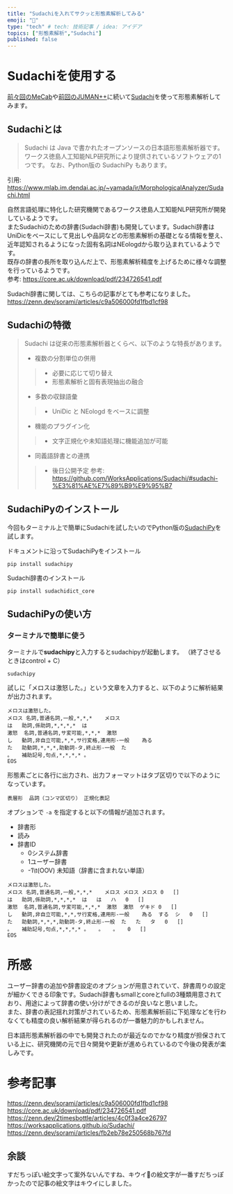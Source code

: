 ```yaml
---
title: "Sudachiを入れてサクッと形態素解析してみる"
emoji: "🥝"
type: "tech" # tech: 技術記事 / idea: アイデア
topics: ["形態素解析","Sudachi"]
published: false
---
```


# Sudachiを使用する

[前々回のMeCab](https://zenn.dev/ymmt1089/articles/20220911_mecab)や[前回のJUMAN++](https://zenn.dev/ymmt1089/articles/20220925_jumanpp)に続いて[Sudachi](https://github.com/WorksApplications/Sudachi)を使って形態素解析してみます。  

## Sudachiとは

> Sudachi は Java で書かれたオープンソースの日本語形態素解析器です。 ワークス徳島人工知能NLP研究所により提供されているソフトウェアの1つです。 なお、Python版の SudachiPy もあります。

引用: https://www.mlab.im.dendai.ac.jp/~yamada/ir/MorphologicalAnalyzer/Sudachi.html


自然言語処理に特化した研究機関であるワークス徳島人工知能NLP研究所が開発しているようです。  
またSudachiのための辞書(Sudachi辞書)も開発しています。Sudachi辞書はUniDicをベースにして見出しや品詞などの形態素解析の基礎となる情報を整え、近年認知されるようになった固有名詞はNEologdから取り込まれているようです。  
既存の辞書の長所を取り込んだ上で、形態素解析精度を上げるために様々な調整を行っているようです。  
参考: https://core.ac.uk/download/pdf/234726541.pdf

Sudachi辞書に関しては、こちらの記事がとても参考になりました。  
https://zenn.dev/sorami/articles/c9a506000fd1fbd1cf98

## Sudachiの特徴
>Sudachi は従来の形態素解析器とくらべ、以下のような特長があります。
>* 複数の分割単位の併用
>  >* 必要に応じて切り替え
>  >* 形態素解析と固有表現抽出の融合
>* 多数の収録語彙
>  >* UniDic と NEologd をベースに調整
>* 機能のプラグイン化
>  >* 文字正規化や未知語処理に機能追加が可能
>* 同義語辞書との連携
>  >* 後日公開予定
参考: https://github.com/WorksApplications/Sudachi/#sudachi-%E3%81%AE%E7%89%B9%E9%95%B7

## SudachiPyのインストール

今回もターミナル上で簡単にSudachiを試したいのでPython版の[SudachiPy](https://github.com/WorksApplications/SudachiPy/blob/develop/docs/tutorial.md)を試します。  

ドキュメントに沿ってSudachiPyをインストール
```
pip install sudachipy
```

Sudachi辞書のインストール
```
pip install sudachidict_core
```

## SudachiPyの使い方

### ターミナルで簡単に使う

ターミナルで**sudachipy**と入力するとsudachipyが起動します。
（終了させるときはcontrol + C）

```
sudachipy
```

試しに「メロスは激怒した。」という文章を入力すると、以下のように解析結果が出力されます。

```
メロスは激怒した。
メロス	名詞,普通名詞,一般,*,*,*	メロス
は	助詞,係助詞,*,*,*,*	は
激怒	名詞,普通名詞,サ変可能,*,*,*	激怒
し	動詞,非自立可能,*,*,サ行変格,連用形-一般	為る
た	助動詞,*,*,*,助動詞-タ,終止形-一般	た
。	補助記号,句点,*,*,*,*	。
EOS
```

形態素ごとに各行に出力され、出力フォーマットはタブ区切りで以下のようになっています。  
```
表層形  品詞（コンマ区切り） 正規化表記
```

オプションで `-a` を指定すると以下の情報が追加されます。

* 辞書形
* 読み
* 辞書ID
  * 0システム辞書
  * 1ユーザー辞書
  * -1\t(OOV) 未知語（辞書に含まれない単語）

```
メロスは激怒した。
メロス	名詞,普通名詞,一般,*,*,*	メロス	メロス	メロス	0	[]
は	助詞,係助詞,*,*,*,*	は	は	ハ	0	[]
激怒	名詞,普通名詞,サ変可能,*,*,*	激怒	激怒	ゲキド	0	[]
し	動詞,非自立可能,*,*,サ行変格,連用形-一般	為る	する	シ	0	[]
た	助動詞,*,*,*,助動詞-タ,終止形-一般	た	た	タ	0	[]
。	補助記号,句点,*,*,*,*	。	。	。	0	[]
EOS
```

# 所感
ユーザー辞書の追加や辞書設定のオプションが用意されていて、辞書周りの設定が細かくできる印象です。Sudachi辞書もsmallとcoreとfullの3種類用意されており、用途によって辞書の使い分けができるのが良いなと思いました。  
また、辞書の表記揺れ対策がされているため、形態素解析前に下処理などを行わなくても精度の良い解析結果が得られるのが一番魅力的かもしれません。  

日本語形態素解析器の中でも開発されたのが最近なのでかなり精度が担保されている上に、研究機関の元で日々開発や更新が進められているので今後の発表が楽しみです。  

# 参考記事
https://zenn.dev/sorami/articles/c9a506000fd1fbd1cf98
https://core.ac.uk/download/pdf/234726541.pdf
https://zenn.dev/2timesbottle/articles/4c0f3a4ce26797
https://worksapplications.github.io/Sudachi/
https://zenn.dev/sorami/articles/fb2eb78e250568b767fd

## 余談
すだちっぽい絵文字って案外ないんですね、キウイ🥝の絵文字が一番すだちっぽかったので記事の絵文字はキウイにしました。  
